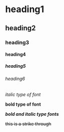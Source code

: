 # heading1
## heading2
### heading3
#### heading4
##### heading5
###### heading6

*italic type of font*

**bold type of font**

***bold and italic type fonts***

~~this is a strike through~~


